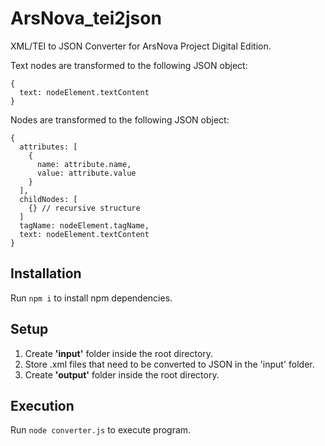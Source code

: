 # ArsNova_tei2json
XML/TEI to JSON Converter for ArsNova Project Digital Edition.

Text nodes are transformed to the following JSON object:
```
{
  text: nodeElement.textContent
}
```
Nodes are transformed to the following JSON object:
```
{
  attributes: [
    {
      name: attribute.name,
      value: attribute.value
    }
  ],
  childNodes: [
    {} // recursive structure
  ]
  tagName: nodeElement.tagName,
  text: nodeElement.textContent
}
```
## Installation
Run `npm i` to install npm dependencies.

## Setup
1. Create **'input'** folder inside the root directory.
2. Store .xml files that need to be converted to JSON in the 'input' folder.
3. Create **'output'** folder inside the root directory.

## Execution
Run `node converter.js` to execute program.
